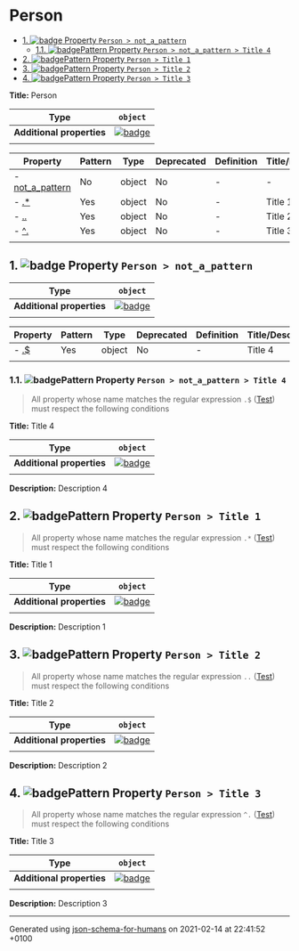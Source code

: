 # Person

- [1. ![badge](https://img.shields.io/badge/Optional-yellow) Property `Person > not_a_pattern`](#not_a_pattern)
  - [1.1. ![badge](https://img.shields.io/badge/Optional-yellow)Pattern Property `Person > not_a_pattern > Title 4`](#not_a_pattern_pattern1)
- [2. ![badge](https://img.shields.io/badge/Optional-yellow)Pattern Property `Person > Title 1`](#pattern1)
- [3. ![badge](https://img.shields.io/badge/Optional-yellow)Pattern Property `Person > Title 2`](#pattern2)
- [4. ![badge](https://img.shields.io/badge/Optional-yellow)Pattern Property `Person > Title 3`](#pattern3)

**Title:** Person

| Type                      | `object`                                                                                                             |
| ------------------------- | -------------------------------------------------------------------------------------------------------------------- |
| **Additional properties** | [![badge](https://img.shields.io/badge/Any+type--allowed-green)](# "Additional Properties of any type are allowed.") |
|                           |                                                                                                                      |

| Property                           | Pattern | Type   | Deprecated | Definition | Title/Description |
| ---------------------------------- | ------- | ------ | ---------- | ---------- | ----------------- |
| - [not_a_pattern](#not_a_pattern ) | No      | object | No         | -          | -                 |
| - [.*](#pattern1 )                 | Yes     | object | No         | -          | Title 1           |
| - [..](#pattern2 )                 | Yes     | object | No         | -          | Title 2           |
| - [^.](#pattern3 )                 | Yes     | object | No         | -          | Title 3           |
|                                    |         |        |            |            |                   |

## <a name="not_a_pattern"></a>1. ![badge](https://img.shields.io/badge/Optional-yellow) Property `Person > not_a_pattern`

| Type                      | `object`                                                                                                             |
| ------------------------- | -------------------------------------------------------------------------------------------------------------------- |
| **Additional properties** | [![badge](https://img.shields.io/badge/Any+type--allowed-green)](# "Additional Properties of any type are allowed.") |
|                           |                                                                                                                      |

| Property                         | Pattern | Type   | Deprecated | Definition | Title/Description |
| -------------------------------- | ------- | ------ | ---------- | ---------- | ----------------- |
| - [.$](#not_a_pattern_pattern1 ) | Yes     | object | No         | -          | Title 4           |
|                                  |         |        |            |            |                   |

### <a name="not_a_pattern_pattern1"></a>1.1. ![badge](https://img.shields.io/badge/Optional-yellow)Pattern Property `Person > not_a_pattern > Title 4`
> All property whose name matches the regular expression 
```.$``` ([Test](https://regex101.com/?regex=.%24))
must respect the following conditions

**Title:** Title 4

| Type                      | `object`                                                                                                             |
| ------------------------- | -------------------------------------------------------------------------------------------------------------------- |
| **Additional properties** | [![badge](https://img.shields.io/badge/Any+type--allowed-green)](# "Additional Properties of any type are allowed.") |
|                           |                                                                                                                      |

**Description:** Description 4

## <a name="pattern1"></a>2. ![badge](https://img.shields.io/badge/Optional-yellow)Pattern Property `Person > Title 1`
> All property whose name matches the regular expression 
```.*``` ([Test](https://regex101.com/?regex=.%2A))
must respect the following conditions

**Title:** Title 1

| Type                      | `object`                                                                                                             |
| ------------------------- | -------------------------------------------------------------------------------------------------------------------- |
| **Additional properties** | [![badge](https://img.shields.io/badge/Any+type--allowed-green)](# "Additional Properties of any type are allowed.") |
|                           |                                                                                                                      |

**Description:** Description 1

## <a name="pattern2"></a>3. ![badge](https://img.shields.io/badge/Optional-yellow)Pattern Property `Person > Title 2`
> All property whose name matches the regular expression 
```..``` ([Test](https://regex101.com/?regex=..))
must respect the following conditions

**Title:** Title 2

| Type                      | `object`                                                                                                             |
| ------------------------- | -------------------------------------------------------------------------------------------------------------------- |
| **Additional properties** | [![badge](https://img.shields.io/badge/Any+type--allowed-green)](# "Additional Properties of any type are allowed.") |
|                           |                                                                                                                      |

**Description:** Description 2

## <a name="pattern3"></a>4. ![badge](https://img.shields.io/badge/Optional-yellow)Pattern Property `Person > Title 3`
> All property whose name matches the regular expression 
```^.``` ([Test](https://regex101.com/?regex=%5E.))
must respect the following conditions

**Title:** Title 3

| Type                      | `object`                                                                                                             |
| ------------------------- | -------------------------------------------------------------------------------------------------------------------- |
| **Additional properties** | [![badge](https://img.shields.io/badge/Any+type--allowed-green)](# "Additional Properties of any type are allowed.") |
|                           |                                                                                                                      |

**Description:** Description 3

----------------------------------------------------------------------------------------------------------------------------
Generated using [json-schema-for-humans](https://github.com/coveooss/json-schema-for-humans) on 2021-02-14 at 22:41:52 +0100